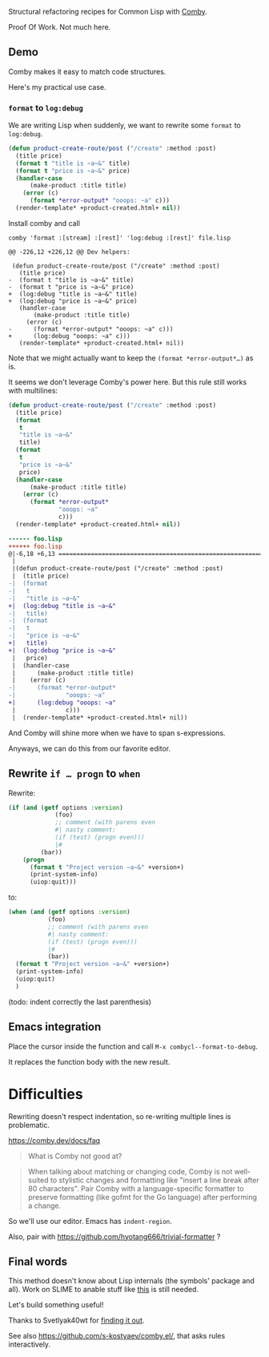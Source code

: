 Structural refactoring recipes for Common Lisp with [Comby](https://comby.dev/).

Proof Of Work. Not much here.

## Demo

Comby makes it easy to match code structures.

Here's my practical use case.

### `format` to `log:debug`

We are writing Lisp when suddenly, we want to rewrite some `format` to `log:debug`.

```lisp
(defun product-create-route/post ("/create" :method :post)
  (title price)
  (format t "title is ~a~&" title)
  (format t "price is ~a~&" price)
  (handler-case
      (make-product :title title)
    (error (c)
      (format *error-output* "ooops: ~a" c)))
  (render-template* +product-created.html+ nil))
```

Install comby and call

    comby 'format :[stream] :[rest]' 'log:debug :[rest]' file.lisp


```dif
@@ -226,12 +226,12 @@ Dev helpers:

 (defun product-create-route/post ("/create" :method :post)
   (title price)
-  (format t "title is ~a~&" title)
-  (format t "price is ~a~&" price)
+  (log:debug "title is ~a~&" title)
+  (log:debug "price is ~a~&" price)
   (handler-case
       (make-product :title title)
     (error (c)
-      (format *error-output* "ooops: ~a" c)))
+      (log:debug "ooops: ~a" c)))
   (render-template* +product-created.html+ nil))
```

Note that we might actually want to keep the `(format *error-output*…)` as is.

It seems we don't leverage Comby's power here. But this rule still
works with multilines:

```lisp
(defun product-create-route/post ("/create" :method :post)
  (title price)
  (format
   t
   "title is ~a~&"
   title)
  (format
   t
   "price is ~a~&"
   price)
  (handler-case
      (make-product :title title)
    (error (c)
      (format *error-output*
              "ooops: ~a"
              c)))
  (render-template* +product-created.html+ nil))
```

```diff
------ foo.lisp
++++++ foo.lisp
@|-6,18 +6,13 ============================================================
 |
 |(defun product-create-route/post ("/create" :method :post)
 |  (title price)
-|  (format
-|   t
-|   "title is ~a~&"
+|  (log:debug "title is ~a~&"
-|   title)
-|  (format
-|   t
-|   "price is ~a~&"
+|   title)
+|  (log:debug "price is ~a~&"
 |   price)
 |  (handler-case
 |      (make-product :title title)
 |    (error (c)
-|      (format *error-output*
-|              "ooops: ~a"
+|      (log:debug "ooops: ~a"
 |              c)))
 |  (render-template* +product-created.html+ nil))
```

And Comby will shine more when we have to span s-expressions.

Anyways, we can do this from our favorite editor.

## Rewrite `if … progn` to `when`

Rewrite:

```lisp
(if (and (getf options :version)
             (foo)
             ;; comment (with parens even
             #| nasty comment:
             (if (test) (progn even)))
             |#
         (bar))
    (progn
      (format t "Project version ~a~&" +version+)
      (print-system-info)
      (uiop:quit)))
```

to:

```lisp
(when (and (getf options :version)
           (foo)
           ;; comment (with parens even
           #| nasty comment:
           (if (test) (progn even)))
           |#
           (bar))
  (format t "Project version ~a~&" +version+)
  (print-system-info)
  (uiop:quit)
  )
```

(todo: indent correctly the last parenthesis)

## Emacs integration

Place the cursor inside the function and call `M-x combycl--format-to-debug`.

It replaces the function body with the new result.

# Difficulties

Rewriting doesn't respect indentation, so re-writing multiple lines is problematic.

https://comby.dev/docs/faq

> What is Comby not good at?

> When talking about matching or changing code, Comby is not well-suited to stylistic changes and formatting like "insert a line break after 80 characters". Pair Comby with a language-specific formatter to preserve formatting (like gofmt for the Go language) after performing a change.

So we'll use our editor. Emacs has `indent-region`.

Also, pair with https://github.com/hyotang666/trivial-formatter ?


## Final words

This method doesn't know about Lisp internals (the symbols' package and all). Work on SLIME to anable stuff like [this](https://github.com/slime/slime/issues/532) is still needed.

Let's build something useful!

Thanks to Svetlyak40wt for [finding it out](https://github.com/svetlyak40wt/comby-test).

See also https://github.com/s-kostyaev/comby.el/, that asks rules interactively.

